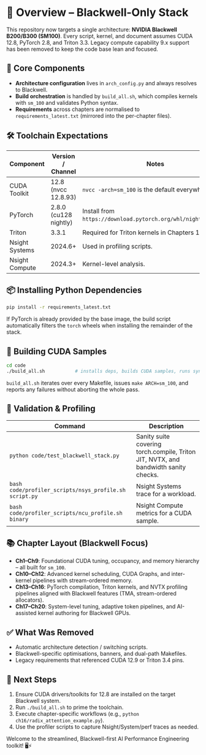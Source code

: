 # 🚀 Overview – Blackwell-Only Stack

This repository now targets a single architecture: **NVIDIA Blackwell B200/B300 (SM100)**. Every script, kernel, and document assumes CUDA 12.8, PyTorch 2.8, and Triton 3.3. Legacy compute capability 9.x support has been removed to keep the code base lean and focused.

## 🧱 Core Components
- **Architecture configuration** lives in `arch_config.py` and always resolves to Blackwell.
- **Build orchestration** is handled by `build_all.sh`, which compiles kernels with `sm_100` and validates Python syntax.
- **Requirements** across chapters are normalised to `requirements_latest.txt` (mirrored into the per-chapter files).

## 🛠️ Toolchain Expectations
| Component | Version / Channel | Notes |
|-----------|------------------|-------|
| CUDA Toolkit | 12.8 (nvcc 12.8.93) | `nvcc -arch=sm_100` is the default everywhere. |
| PyTorch | 2.8.0 (cu128 nightly) | Install from `https://download.pytorch.org/whl/nightly/cu128`. |
| Triton | 3.3.1 | Required for Triton kernels in Chapters 14 & 16. |
| Nsight Systems | 2024.6+ | Used in profiling scripts. |
| Nsight Compute | 2024.3+ | Kernel-level analysis. |

## 📦 Installing Python Dependencies
```bash
pip install -r requirements_latest.txt
```
If PyTorch is already provided by the base image, the build script automatically filters the `torch` wheels when installing the remainder of the stack.

## 🔩 Building CUDA Samples
```bash
cd code
./build_all.sh           # installs deps, builds CUDA samples, runs syntax checks
```
`build_all.sh` iterates over every Makefile, issues `make ARCH=sm_100`, and reports any failures without aborting the whole pass.

## 🧪 Validation & Profiling
| Command | Description |
|---------|-------------|
| `python code/test_blackwell_stack.py` | Sanity suite covering torch.compile, Triton JIT, NVTX, and bandwidth sanity checks. |
| `bash code/profiler_scripts/nsys_profile.sh script.py` | Nsight Systems trace for a workload. |
| `bash code/profiler_scripts/ncu_profile.sh binary` | Nsight Compute metrics for a CUDA sample. |

## 📚 Chapter Layout (Blackwell Focus)
- **Ch1–Ch9**: Foundational CUDA tuning, occupancy, and memory hierarchy – all built for `sm_100`.
- **Ch10–Ch12**: Advanced kernel scheduling, CUDA Graphs, and inter-kernel pipelines with stream-ordered memory.
- **Ch13–Ch16**: PyTorch compilation, Triton kernels, and NVTX profiling pipelines aligned with Blackwell features (TMA, stream-ordered allocators).
- **Ch17–Ch20**: System-level tuning, adaptive token pipelines, and AI-assisted kernel authoring for Blackwell GPUs.

## ✅ What Was Removed
- Automatic architecture detection / switching scripts.
- Blackwell-specific optimisations, banners, and dual-path Makefiles.
- Legacy requirements that referenced CUDA 12.9 or Triton 3.4 pins.

## 📄 Next Steps
1. Ensure CUDA drivers/toolkits for 12.8 are installed on the target Blackwell system.
2. Run `./build_all.sh` to prime the toolchain.
3. Execute chapter-specific workflows (e.g., `python ch16/radix_attention_example.py`).
4. Use the profiler scripts to capture Nsight/System/perf traces as needed.

Welcome to the streamlined, Blackwell-first AI Performance Engineering toolkit! 🖥️⚡
